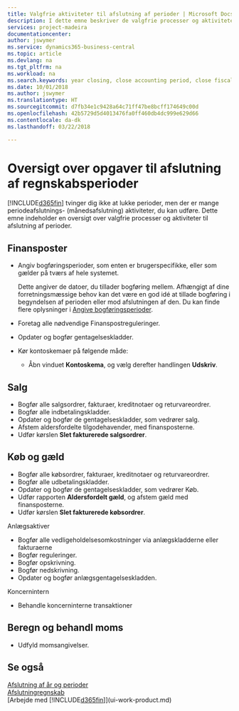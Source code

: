 ```yaml
---
title: Valgfrie aktiviteter til afslutning af perioder | Microsoft Docs
description: I dette emne beskriver de valgfrie processer og aktiviteter til afslutning af regnskabsperioder i Business Central.
services: project-madeira
documentationcenter: 
author: jswymer
ms.service: dynamics365-business-central
ms.topic: article
ms.devlang: na
ms.tgt_pltfrm: na
ms.workload: na
ms.search.keywords: year closing, close accounting period, close fiscal year, aging, creditor payments, vendor payments
ms.date: 10/01/2018
ms.author: jswymer
ms.translationtype: HT
ms.sourcegitcommit: d7fb34e1c9428a64c71ff47be8bcff174649c00d
ms.openlocfilehash: 42b5729d5d4013476fa0ff460db4dc999e629d66
ms.contentlocale: da-dk
ms.lasthandoff: 03/22/2018

---
```

# <a name="overview-of-tasks-to-close-accounting-periods"></a>Oversigt over opgaver til afslutning af regnskabsperioder
[!INCLUDE[d365fin](includes/d365fin_md.md)] tvinger dig ikke at lukke perioder, men der er mange periodeafslutnings- (månedsafslutning) aktiviteter, du kan udføre. Dette emne indeholder en oversigt over valgfrie processer og aktiviteter til afslutning af perioder.  

## <a name="general-ledger"></a>Finansposter
* Angiv bogføringsperioder, som enten er brugerspecifikke, eller som gælder på tværs af hele systemet.  

    Dette angiver de datoer, du tillader bogføring mellem. Afhængigt af dine forretningsmæssige behov kan det være en god idé at tillade bogføring i begyndelsen af perioden eller mod afslutningen af den. Du kan finde flere oplysninger i [Angive bogføringsperioder](finance-how-specify-posting-periods.md).  
* Foretag alle nødvendige Finanspostreguleringer.  
* Opdater og bogfør gentagelseskladder.  
  <!--* Process Consolidations-->
* Kør kontoskemaer på følgende måde:  
  * Åbn vinduet **Kontoskema**, og vælg derefter handlingen **Udskriv**.  

## <a name="sales-and-receivables"></a>Salg
* Bogfør alle salgsordrer, fakturaer, kreditnotaer og returvareordrer.  
* Bogfør alle indbetalingskladder.  
* Opdater og bogfør de gentagelseskladder, som vedrører salg.  
* Afstem aldersfordelte tilgodehavender, med finansposterne.  
* Udfør kørslen **Slet fakturerede salgsordrer**.  

## <a name="purchases-and-payables"></a>Køb og gæld
* Bogfør alle købsordrer, fakturaer, kreditnotaer og returvareordrer.  
* Bogfør alle udbetalingskladder.  
* Opdater og bogfør de gentagelseskladder, som vedrører Køb.  
* Udfør rapporten **Aldersfordelt gæld**, og afstem gæld med finansposterne.  
* Udfør kørslen **Slet fakturerede købsordrer**.  

Anlægsaktiver
* Bogfør alle vedligeholdelsesomkostninger via anlægskladderne eller fakturaerne
* Bogfør reguleringer.
* Bogfør opskrivning.
* Bogfør nedskrivning.
* Opdater og bogfør anlægsgentagelseskladden.

Koncernintern
* Behandle koncerninterne transaktioner

## <a name="calculate-and-process-sales-tax"></a>Beregn og behandl moms
* Udfyld momsangivelser.  

## <a name="see-also"></a>Se også
[Afslutning af år og perioder](year-close-years-periods.md)  
[Afslutningregnskab](year-close-books.md)  
[Arbejde med [!INCLUDE[d365fin](includes/d365fin_md.md)]](ui-work-product.md)

